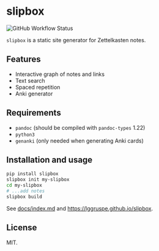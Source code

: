 slipbox
=======

![GitHub Workflow Status](https://img.shields.io/github/workflow/status/lggruspe/slipbox/Python%20application?label=check&style=flat-square)

`slipbox` is a static site generator for Zettelkasten notes.

Features
--------

- Interactive graph of notes and links
- Text search
- Spaced repetition
- Anki generator

Requirements
------------

- `pandoc` (should be compiled with `pandoc-types` 1.22)
- `python3`
- `genanki` (only needed when generating Anki cards)

Installation and usage
----------------------

```bash
pip install slipbox
slipbox init my-slipbox
cd my-slipbox
# ...add notes
slipbox build
```

See [docs/index.md](https://github.com/lggruspe/slipbox/blob/master/docs/index.md)
and <https://lggruspe.github.io/slipbox>.

License
-------

MIT.

